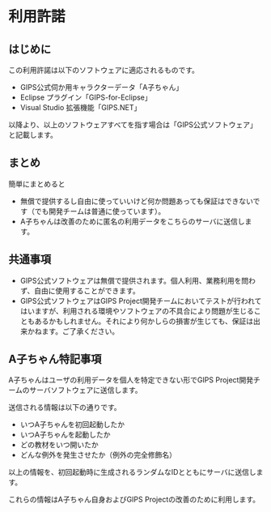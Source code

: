 # 利用許諾

## はじめに
この利用許諾は以下のソフトウェアに適応されるものです。

- GIPS公式伺か用キャラクターデータ「A子ちゃん」
- Eclipse プラグイン「GIPS-for-Eclipse」
- Visual Studio 拡張機能「GIPS.NET」

以降より、以上のソフトウェアすべてを指す場合は「GIPS公式ソフトウェア」と記載します。

## まとめ
簡単にまとめると
- 無償で提供するし自由に使っていいけど何か問題あっても保証はできないです（でも開発チームは普通に使っています）。
- A子ちゃんは改善のために匿名の利用データをこちらのサーバに送信します。

## 共通事項

- GIPS公式ソフトウェアは無償で提供されます。個人利用、業務利用を問わず、自由に使用することができます。
- GIPS公式ソフトウェアはGIPS Project開発チームにおいてテストが行われてはいますが、利用される環境やソフトウェアの不具合により問題が生じることもあるかもしれません。それにより何かしらの損害が生じても、保証は出来かねます。ご了承ください。

## A子ちゃん特記事項

A子ちゃんはユーザの利用データを個人を特定できない形でGIPS Project開発チームのサーバソフトウェアに送信します。

送信される情報は以下の通りです。

- いつA子ちゃんを初回起動したか
- いつA子ちゃんを起動したか
- どの教材をいつ開いたか
- どんな例外を発生させたか（例外の完全修飾名）

以上の情報を、初回起動時に生成されるランダムなIDとともにサーバに送信します。

これらの情報はA子ちゃん自身およびGIPS Projectの改善のために利用します。
